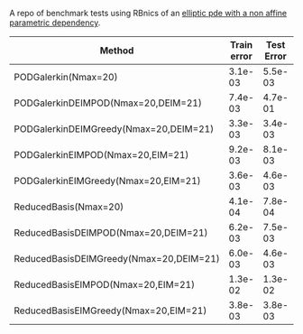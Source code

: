 A repo of benchmark tests using RBnics of an [elliptic pde with a non affine parametric dependency](https://github.com/RBniCS/RBniCS/blob/master/tutorials/05_gaussian/tutorial_gaussian_exact.ipynb).

|Method                                     |Train error|Test Error|Time   |
|-------------------------------------------|-----------|----------|-------|
|PODGalerkin(Nmax=20)                       |3.1e-03    |5.5e-03   |9.2e-01|
|PODGalerkinDEIMPOD(Nmax=20,DEIM=21)        |7.4e-03    |4.7e-01   |4.6e-01|
|PODGalerkinDEIMGreedy(Nmax=20,DEIM=21)     |3.3e-03    |3.4e-03   |3.6e-01|
|PODGalerkinEIMPOD(Nmax=20,EIM=21)          |9.2e-03    |8.1e-03   |5.1e-01|      
|PODGalerkinEIMGreedy(Nmax=20,EIM=21)       |3.6e-03    |4.6e-03   |6.3e-01| 
|ReducedBasis(Nmax=20)                      |4.1e-04    |7.8e-04   |5.6e-01| 
|ReducedBasisDEIMPOD(Nmax=20,DEIM=21)       |6.2e-03    |7.5e-03   |4.8e-01|    
|ReducedBasisDEIMGreedy(Nmax=20,DEIM=21)    |6.0e-03    |4.6e-03   |6.1e-01|
|ReducedBasisEIMPOD(Nmax=20,EIM=21)         |1.3e-02    |1.3e-02   |4.7e-01|      
|ReducedBasisEIMGreedy(Nmax=20,EIM=21)      |3.8e-03    |3.8e-03   |4.7e-01|       
